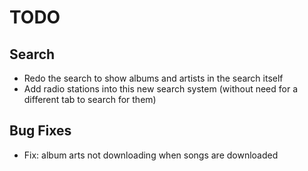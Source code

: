 # TODO

## Search
- Redo the search to show albums and artists in the search itself 
- Add radio stations into this new search system (without need for a different tab to search for them)

## Bug Fixes
- Fix: album arts not downloading when songs are downloaded